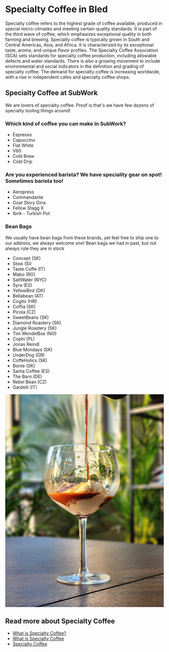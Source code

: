 # Specialty Coffee in Bled

Specialty coffee refers to the highest grade of coffee available, produced in special micro-climates and meeting certain quality standards. It is part of the third wave of coffee, which emphasizes exceptional quality in both farming and brewing. Specialty coffee is typically grown in South and Central Americas, Asia, and Africa. It is characterized by its exceptional taste, aroma, and unique flavor profiles. The Specialty Coffee Association (SCA) sets standards for specialty coffee production, including allowable defects and water standards. There is also a growing movement to include environmental and social indicators in the definition and grading of specialty coffee. The demand for specialty coffee is increasing worldwide, with a rise in independent cafes and specialty coffee shops.

## Specialty Coffee at SubWork
We are lovers of specialty coffee. Proof is that's we have few dozens of specialty tooling things around! 

### Which kind of coffee you can make in SubWork?
- Espresso
- Capuccino
- Flat White
- V60
- Cold Brew
- Cold Drip

### Are you experienced barista? We have speciality gear on spot! Sometimes barista too!

- Aeropress
- Commandante
- Goat Story Gina
- Fellow Stagg X
- Ibrik - Turkish Pot

### Bean Bags
We usually have bean bags from these brands, yet feel free to ship one to our address, we always welcome one!
Bean bags we had in past, but not always rule they are in stock

- Concept (SK)
- Stow (SI)
- Taste Coffe (IT)
- Mabo (RO)
- SaltWater (NYC)
- Syra (ES)
- YellowBird (DK)
- Bellabean (AT)
- Cogito (HR)
- Coffia (SK)
- Picola (CZ)
- SweetBeans (SK)
- Diamond Roastery (SK)
- Jungle Roastery (SK)
- Tim WendelBoe (NO)
- Cophi (PL)
- Jonas Reindl 
- Blue Mondays (SK)
- UnderDog (GR)
- CoffeHolics (SK)
- Bonte (SK)
- Santa Coffee (ES)
- The Barn (DE)
- Rebel Bean (CZ)
- Gardelli (IT)

![Affoghato](./pics/speciality_coffee_affoghato.png)

Read more about Specialty Coffee
---

- [What is Specialty Coffee?](https://sca.coffee/research/what-is-specialty-coffee)
- [What is Specialty Coffee](https://www.thespecialtycoffeecompany.com/resources/specialty-coffee/)
- [Specialty Coffee](https://en.wikipedia.org/wiki/Specialty_coffee)